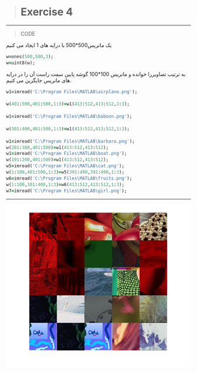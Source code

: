 > # Exercise 4
>



***
>CODE
>
یک ماتریس500*500  با درایه های 1 ایجاد می کنیم

```ruby
w=ones(500,500,3);
w=uint8(w);
```
به ترتیب تصاویررا خوانده و ماتریس 100*100 گوشه پایین سمت راست آن را در درایه های ماتریس  جایگزین می کنیم.
```ruby
w1=imread('C:\Program Files\MATLAB\airplane.png');

w(401:500,401:500,1:3)=w1(413:512,413:512,1:3);

w1=imread('C:\Program Files\MATLAB\baboon.png');

w(301:400,401:500,1:3)=w1(413:512,413:512,1:3);

w1=imread('C:\Program Files\MATLAB\barbara.png');
w(201:300,401:500)=w1(413:512,413:512);
w1=imread('C:\Program Files\MATLAB\boat.png');
w(101:200,401:500)=w1(413:512,413:512);
w5=imread('C:\Program Files\MATLAB\cat.png');
w(1:100,401:500,1:3)=w5(391:490,391:490,1:3);
w6=imread('C:\Program Files\MATLAB\fruits.png');
w(1:100,301:400,1:3)=w6(413:512,413:512,1:3);
w7=imread('C:\Program Files\MATLAB\girl.png');
```
***
![image](https://github.com/semnan-university-ai/image-processing-class/blob/main/excersiecs/afsaneh427726/4/4.jpg)







